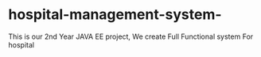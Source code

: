 # hospital-management-system-
This is our 2nd Year JAVA EE project, We create Full Functional system For hospital 
